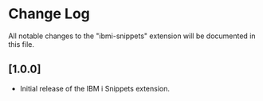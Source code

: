 # Change Log

All notable changes to the "ibmi-snippets" extension will be documented in this file.

## [1.0.0]

- Initial release of the IBM i Snippets extension.